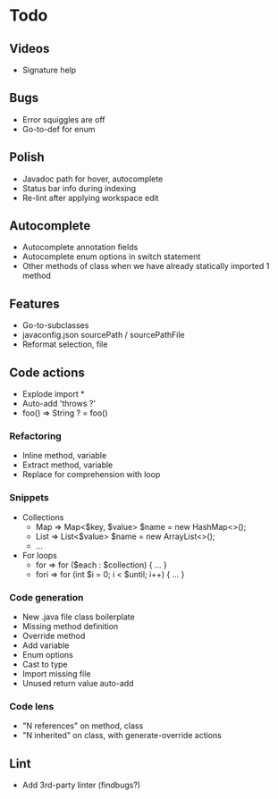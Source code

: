 # Todo

## Videos
* Signature help

## Bugs
* Error squiggles are off
* Go-to-def for enum

## Polish
* Javadoc path for hover, autocomplete
* Status bar info during indexing
* Re-lint after applying workspace edit

## Autocomplete
* Autocomplete annotation fields
* Autocomplete enum options in switch statement
* Other methods of class when we have already statically imported 1 method

## Features 
* Go-to-subclasses
* javaconfig.json sourcePath / sourcePathFile
* Reformat selection, file

## Code actions
* Explode import *
* Auto-add 'throws ?'
* foo() => String ? = foo()

### Refactoring
* Inline method, variable
* Extract method, variable
* Replace for comprehension with loop

### Snippets
* Collections
  * Map => Map<$key, $value> $name = new HashMap<>();
  * List => List<$value> $name = new ArrayList<>();
  * ...
* For loops
  * for => for ($each : $collection) { ... }
  * fori => for (int $i = 0; i < $until; i++) { ... }

### Code generation
* New .java file class boilerplate
* Missing method definition
* Override method
* Add variable
* Enum options
* Cast to type
* Import missing file
* Unused return value auto-add

### Code lens
* "N references" on method, class
* "N inherited" on class, with generate-override actions

## Lint
* Add 3rd-party linter (findbugs?)